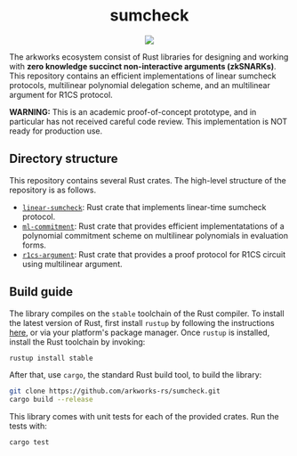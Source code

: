 <h1 align="center">sumcheck</h1>

<p align="center">
    <img src="https://github.com/arkworks-rs/sumcheck/workflows/CI/badge.svg?branch=master">
</p>

The arkworks ecosystem consist of Rust libraries for designing and working with __zero knowledge succinct non-interactive arguments (zkSNARKs)__. This repository contains an efficient implementations of linear sumcheck protocols, multilinear polynomial delegation scheme, and an multilinear argument for R1CS protocol.


**WARNING:** This is an academic proof-of-concept prototype, and in particular has not received careful code review. This implementation is NOT ready for production use.


## Directory structure

This repository contains several Rust crates. The high-level structure of the repository is as follows.

* [`linear-sumcheck`](linear-sumcheck): Rust crate that implements linear-time sumcheck protocol. 
* [`ml-commitment`](ml-commitment): Rust crate that provides efficient implementatations of a polynomial commitment scheme on multilinear polynomials in evaluation forms. 
* [`r1cs-argument`](r1cs-argument): Rust crate that provides a proof protocol for R1CS circuit using multilinear argument. 

## Build guide

The library compiles on the `stable` toolchain of the Rust compiler. To install the latest version of Rust, first install `rustup` by following the instructions [here](https://rustup.rs/), or via your platform's package manager. Once `rustup` is installed, install the Rust toolchain by invoking:
```bash
rustup install stable
```

After that, use `cargo`, the standard Rust build tool, to build the library:
```bash
git clone https://github.com/arkworks-rs/sumcheck.git
cargo build --release
```

This library comes with unit tests for each of the provided crates. Run the tests with:
```bash
cargo test
```
